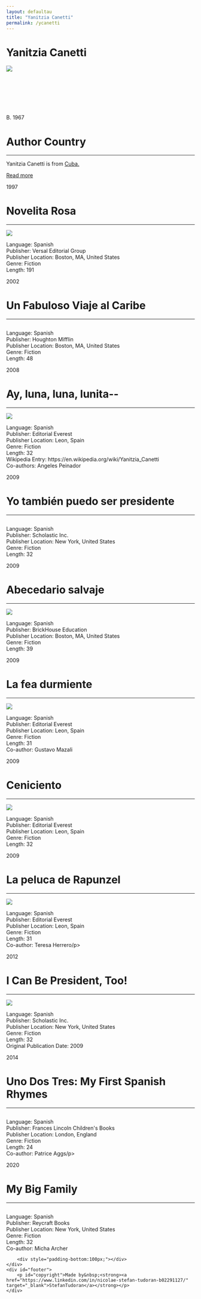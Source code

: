 ```yaml
---
layout: defaultau
title: "Yanitzia Canetti"
permalink: /ycanetti
---
```

<!-- partial:index.partial.html -->
<div class="content">
    <h1> Yanitzia Canetti</h1>
    <div class="quote">
        <div><img src="https://imagesvc.meredithcorp.io/v3/mm/image?url=https%3A%2F%2Fstatic.onecms.io%2Fwp-content%2Fuploads%2Fsites%2F21%2F2011%2F09%2Fyanitzia-canetti-25-poderosa-2011-435-1.jpg" class="logo"></div>
    </div>
    <div class="timeline">
        <div style="padding-bottom:100px;"></div>
        <div class="block">
            <div class="date right"><p class="right">B. 1967 </p></div>
            <div class="dot"></div>
            <div class="left first">
            <div class="author_country">
                <h1>Author Country</h1><hr>
            <div class="aclocation"><p>Yanitzia Canetti is from <a href="http://localhost:4000/14"> Cuba.</a></p></div>
              <div class="acreadmore">  <a href="https://en.wikipedia.org/wiki/Yanitzia_Canetti" target="_blank">Read more</a></div>
            </div>
            </div>
        </div>
        <div class="block">
            <div class="date left"><p class="left">1997</p></div>
            <div class="dot"></div>
            <div class="right">
                <h1>Novelita Rosa</h1><hr>
                <p><img src="https://images-na.ssl-images-amazon.com/images/I/410ZNXTV91L._SY291_BO1,204,203,200_QL40_ML2_.jpg"></p>
                <p>
                Language: Spanish<br>
                Publisher: Versal Editorial Group<br>
                Publisher Location: Boston, MA, United States<br>
                Genre: Fiction<br>
                Length: 191</p>
            </div>
        </div>
        <div class="block">
            <div class="date right"><p class="right">2002</p></div>
            <div class="dot"></div>
            <div class="left">
                <h1>Un Fabuloso Viaje al Caribe</h1><hr>
                <p><img src=""></p>
                <p>
                Language: Spanish<br>
                Publisher: Houghton Mifflin<br>
                Publisher Location: Boston, MA, United States<br>
                Genre: Fiction<br>
                Length: 48<br>
                </p>
            </div>
        </div>
        <div class="block">
            <div class="date left"><p class="left hide">2008</p></div>
            <div class="dot"></div>
            <div class="right">
                <h1>Ay, luna, luna, lunita--</h1><hr>
                <p><img src="https://images-na.ssl-images-amazon.com/images/I/51KvMcDj4xL.jpg"></p>
                <p>
                Language: Spanish<br>
                Publisher: Editorial Everest<br>
                Publisher Location: Leon, Spain<br>
                Genre: Fiction<br>
                Length: 32<br>
                Wikipedia Entry: https://en.wikipedia.org/wiki/Yanitzia_Canetti<br>
                Co-authors: Angeles Peinador<br></p>
            </div>
        </div><div class="block">
            <div class="date right"><p class="right hide">2009</p></div>
            <div class="dot"></div>
            <div class="left">
                <h1>Yo también puedo ser presidente</h1><hr>
                <p><img src=""></p>
                <p>Language: Spanish<br>
                Publisher: Scholastic Inc.<br>
                Publisher Location: New York, United States<br>
                Genre: Fiction<br>
                Length: 32<br></p>
            </div>
        </div>
        <div class="block">
            <div class="date left"><p class="left hide">2009</p></div>
            <div class="dot"></div>
            <div class="right">
                <h1>Abecedario salvaje</h1><hr>
                <p><img src="https://api.getepic.com/utils/resize.jpg?quality=100&url=https%3A%2F%2Fcdn.getepic.com%2Fdrm%2F8%2F52878%2Fcover_large%402x.png&width=1200"></p>
                <p>Language: Spanish<br>
                Publisher: BrickHouse Education<br>
                Publisher Location: Boston, MA, United States<br>
                Genre: Fiction<br>
                Length: 39<br></p>
            </div>
        </div>
        <div class="block">
            <div class="date right"><p class="right hide">2009</p></div>
            <div class="dot"></div>
            <div class="left">
                <h1>La fea durmiente</h1><hr>
                <p><img src="https://images-na.ssl-images-amazon.com/images/I/51zhRRAosLL.jpg"></p>
                <p>Language: Spanish<br>
                Publisher: Editorial Everest<br>
                Publisher Location: Leon, Spain<br>
                Genre: Fiction<br>
                Length: 31<br>
                Co-author: Gustavo Mazali</p>
            </div>
        </div>
		<div class="block">
            <div class="date left"><p class="left hide">2009</p></div>
            <div class="dot"></div>
            <div class="right">
                <h1>Ceniciento</h1><hr>
                <p><img src="https://images-na.ssl-images-amazon.com/images/I/51lo31dYcuL.jpg"></p>
                <p>Language: Spanish<br>
                Publisher: Editorial Everest<br>
                Publisher Location: Leon, Spain<br>
                Genre: Fiction<br>
                Length: 32</p>
            </div>
        </div>
        <div class="block">
            <div class="date right"><p class="right hide">2009</p></div>
            <div class="dot"></div>
            <div class="left">
                <h1>La peluca de Rapunzel</h1><hr>
                <p><img src="https://images-na.ssl-images-amazon.com/images/I/51y-YyNL4iL.jpg"></p>
                <p>Language: Spanish<br>
                Publisher: Editorial Everest<br>
                Publisher Location: Leon, Spain<br>
                Genre: Fiction<br>
                Length: 31<br>
                Co-author: Teresa Herrero/p>
            </div>
        </div>
	<div class="block">
            <div class="date left"><p class="left hide">2012</p></div>
            <div class="dot"></div>
            <div class="right">
                <h1>I Can Be President, Too!</h1><hr>
                <p><img src="https://images-na.ssl-images-amazon.com/images/I/71VDd1vnUEL.jpg"></p>
                <p>Language: Spanish<br>
                Publisher: Scholastic Inc.<br>
                Publisher Location: New York, United States<br>
                Genre: Fiction<br>
                Length: 32<br>
		Original Publication Date: 2009</p>
            </div>
        </div>
	<div class="block">
            <div class="date right"><p class="right hide">2014</p></div>
            <div class="dot"></div>
            <div class="left">
                <h1>Uno Dos Tres: My First Spanish Rhymes</h1><hr>
                <p><img src=""></p>
                <p>Language: Spanish<br>
                Publisher: Frances Lincoln Children's Books<br>
                Publisher Location: London, England<br>
                Genre: Fiction<br>
                Length: 24<br>
                Co-author: Patrice Aggs/p>
            </div>
        </div>
	<div class="block">
            <div class="date left"><p class="left hide">2020</p></div>
            <div class="dot"></div>
            <div class="right">
                <h1>My Big Family</h1><hr>
                <p><img src=""></p>
                <p>Language: Spanish<br>
                Publisher: Reycraft Books<br>
                Publisher Location: New York, United States<br>
                Genre: Fiction<br>
                Length: 32<br>
		Co-author: Micha Archer</p>
            </div>
        </div>

        <div style="padding-bottom:100px;"></div>
    </div>
    <div id="footer">
        <p id="copyright">Made by&nbsp;<strong><a href="https://www.linkedin.com/in/nicolae-stefan-tudoran-b02291127/" target="_blank">StefanTudoran</a></strong></p>
    </div>
</div>
<!-- partial -->
  <script src='https://cdnjs.cloudflare.com/ajax/libs/jquery/3.1.1/jquery.min.js'></script><script  src="assets/js/authorscript.js"></script>
